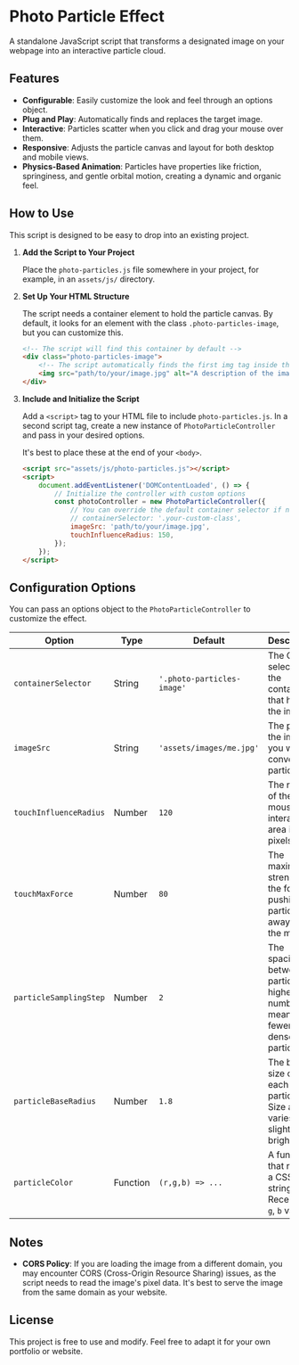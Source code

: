 # Photo Particle Effect

A standalone JavaScript script that transforms a designated image on your webpage into an interactive particle cloud.

## Features

- **Configurable**: Easily customize the look and feel through an options object.
- **Plug and Play**: Automatically finds and replaces the target image.
- **Interactive**: Particles scatter when you click and drag your mouse over them.
- **Responsive**: Adjusts the particle canvas and layout for both desktop and mobile views.
- **Physics-Based Animation**: Particles have properties like friction, springiness, and gentle orbital motion, creating a dynamic and organic feel.

## How to Use

This script is designed to be easy to drop into an existing project.

1.  **Add the Script to Your Project**

    Place the `photo-particles.js` file somewhere in your project, for example, in an `assets/js/` directory.

2.  **Set Up Your HTML Structure**

    The script needs a container element to hold the particle canvas. By default, it looks for an element with the class `.photo-particles-image`, but you can customize this.

    ```html
    <!-- The script will find this container by default -->
    <div class="photo-particles-image">
        <!-- The script automatically finds the first img tag inside the container -->
        <img src="path/to/your/image.jpg" alt="A description of the image">
    </div>
    ```

3.  **Include and Initialize the Script**

    Add a `<script>` tag to your HTML file to include `photo-particles.js`. In a second script tag, create a new instance of `PhotoParticleController` and pass in your desired options.

    It's best to place these at the end of your `<body>`.

    ```html
    <script src="assets/js/photo-particles.js"></script>
    <script>
        document.addEventListener('DOMContentLoaded', () => {
            // Initialize the controller with custom options
            const photoController = new PhotoParticleController({
                // You can override the default container selector if needed
                // containerSelector: '.your-custom-class',
                imageSrc: 'path/to/your/image.jpg',
                touchInfluenceRadius: 150,
            });
        });
    </script>
    ```

## Configuration Options

You can pass an options object to the `PhotoParticleController` to customize the effect.

| Option                 | Type     | Default                         | Description                                                                 |
| ---------------------- | -------- | ------------------------------- | --------------------------------------------------------------------------- |
| `containerSelector`    | String   | `'.photo-particles-image'`      | The CSS selector for the container that holds the image.                    |
| `imageSrc`             | String   | `'assets/images/me.jpg'`          | The path to the image you want to convert into particles.                   |
| `touchInfluenceRadius` | Number   | `120`                           | The radius of the mouse interaction area in pixels.                         |
| `touchMaxForce`        | Number   | `80`                            | The maximum strength of the force pushing particles away from the mouse.    |
| `particleSamplingStep` | Number   | `2`                             | The spacing between particles. A higher number means fewer, less dense particles. |
| `particleBaseRadius`   | Number   | `1.8`                           | The base size of each particle. Size also varies slightly by brightness.    |
| `particleColor`        | Function | `(r,g,b) => ...`                | A function that returns a CSS color string. Receives `r`, `g`, `b` values.  |


## Notes

-   **CORS Policy**: If you are loading the image from a different domain, you may encounter CORS (Cross-Origin Resource Sharing) issues, as the script needs to read the image's pixel data. It's best to serve the image from the same domain as your website.

## License

This project is free to use and modify. Feel free to adapt it for your own portfolio or website.
